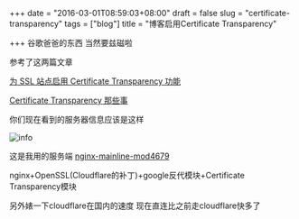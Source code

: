 +++
date = "2016-03-01T08:59:03+08:00"
draft = false
slug = "certificate-transparency"
tags = ["blog"]
title = "博客启用Certificate Transparency"

+++
谷歌爸爸的东西 当然要兹磁啦


参考了这两篇文章


[为 SSL 站点启用 Certificate Transparency 功能](http://blog.eqoe.cn/posts/enable-certificate-transparency-for-nginx.html)


[Certificate Transparency 那些事](https://imququ.com/post/certificate-transparency.html)


你们现在看到的服务器信息应该是这样


![info](https://dn-4679kun.qbox.me/pic/certificate-transparency/1.jpg)


这是我用的服务端 [nginx-mainline-mod4679](https://aur.archlinux.org/packages/nginx-mainline-mod4679/)


nginx+OpenSSL(Cloudflare的补丁)+google反代模块+Certificate Transparency模块


另外婊一下cloudflare在国内的速度 现在直连比之前走cloudflare快多了
